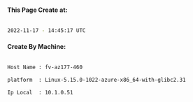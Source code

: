 
   
#### This Page Create at:

```bash

2022-11-17 - 14:45:17 UTC

```

#### Create By Machine:

```bash

Host Name : fv-az177-460

platform  : Linux-5.15.0-1022-azure-x86_64-with-glibc2.31

Ip Local  : 10.1.0.51

```

